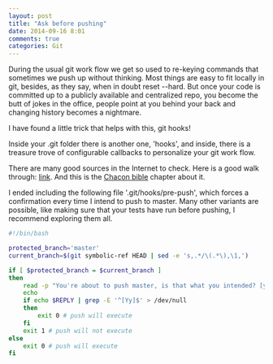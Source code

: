 ```yaml
---
layout: post
title: "Ask before pushing"
date: 2014-09-16 8:01
comments: true
categories: Git
---
```


During the usual git work flow we get so used to re-keying commands that sometimes we push up without thinking. Most things are easy to fit locally in git, besides, as they say, when in doubt reset --hard. But once your code is committed up to a publicly available and centralized repo, you become the butt of jokes in the office, people point at you behind your back and changing history becomes a nightmare.

I have found a little trick that helps with this, git hooks!

Inside your .git folder there is another one, 'hooks', and inside, there is a treasure trove of configurable callbacks to personalize your git work flow.

There are many good sources in the Internet to check. Here is a good walk through: [link](http://blog.ittybittyapps.com/blog/2013/09/03/git-pre-push/). And this is the [Chacon bible](http://git-scm.com/book/en/Customizing-Git-Git-Hooks) chapter about it.

I ended including the following file '.git/hooks/pre-push', which forces a confirmation every time I intend to push to master. Many other variants are possible, like making sure that your tests have run before pushing, I recommend exploring them all.

```bash
#!/bin/bash

protected_branch='master'
current_branch=$(git symbolic-ref HEAD | sed -e 's,.*/\(.*\),\1,')

if [ $protected_branch = $current_branch ]
then
    read -p "You're about to push master, is that what you intended? [y|n] " -n 1 -r < /dev/tty
    echo
    if echo $REPLY | grep -E '^[Yy]$' > /dev/null
    then
        exit 0 # push will execute
    fi
    exit 1 # push will not execute
else
    exit 0 # push will execute
fi
```

